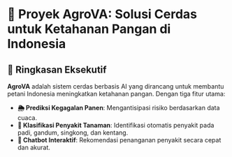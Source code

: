 # 🌾 Proyek AgroVA: Solusi Cerdas untuk Ketahanan Pangan di Indonesia

## 📝 Ringkasan Eksekutif

**AgroVA** adalah sistem cerdas berbasis AI yang dirancang untuk membantu petani Indonesia meningkatkan ketahanan pangan. Dengan tiga fitur utama:
- **🌦️ Prediksi Kegagalan Panen**: Mengantisipasi risiko berdasarkan data cuaca.
- **🌱 Klasifikasi Penyakit Tanaman**: Identifikasi otomatis penyakit pada padi, gandum, singkong, dan kentang.
- **🤖 Chatbot Interaktif**: Rekomendasi penanganan penyakit secara cepat dan akurat.
